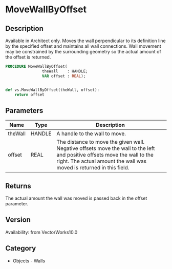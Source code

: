 # MoveWallByOffset

## Description
Available in Architect only. Moves the wall perpendicular to its definition line by the specified offset and maintains all wall connections. Wall movement may be constrained by the surrounding geometry so the actual amount of the offset is returned.

```pascal
PROCEDURE MoveWallByOffset(
				theWall    : HANDLE;
				VAR offset : REAL);
```

```python

def vs.MoveWallByOffset(theWall, offset):
    return offset
```

## Parameters
|Name|Type|Description|
|---|---|---|
|theWall|HANDLE|A handle to the wall to move.|
|offset|REAL|The distance to move the given wall. Negative offsets move the wall to the left and positive offsets move the wall to the right. The actual amount the wall was moved is returned in this field. |

## Returns
The actual amount the wall was moved is passed back in the offset parameter. 

## Version
Availability: from VectorWorks10.0
## Category
* Objects - Walls

